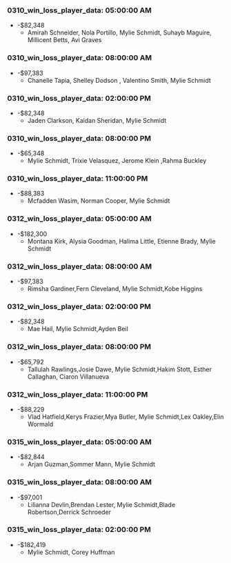 ### 0310_win_loss_player_data: 05:00:00 AM	
* -$82,348	
    * Amirah Schneider, Nola Portillo, Mylie Schmidt, Suhayb Maguire, Millicent Betts, Avi Graves

### 0310_win_loss_player_data: 08:00:00 AM	
* -$97,383	
    * Chanelle Tapia, Shelley Dodson , Valentino Smith, Mylie Schmidt

### 0310_win_loss_player_data: 02:00:00 PM	
* -$82,348	
    * Jaden Clarkson, Kaidan Sheridan, Mylie Schmidt 

### 0310_win_loss_player_data: 08:00:00 PM	
* -$65,348       
    * Mylie Schmidt, Trixie Velasquez, Jerome Klein ,Rahma Buckley

### 0310_win_loss_player_data: 11:00:00 PM	
* -$88,383	
    * Mcfadden Wasim, Norman Cooper, Mylie Schmidt

### 0312_win_loss_player_data: 05:00:00 AM	
* -$182,300	
    * Montana Kirk, Alysia Goodman, Halima Little, Etienne Brady, Mylie Schmidt
### 0312_win_loss_player_data: 08:00:00 AM	
* -$97,383       
    * Rimsha Gardiner,Fern Cleveland, Mylie Schmidt,Kobe Higgins	

### 0312_win_loss_player_data: 02:00:00 PM	
* -$82,348        
    * Mae Hail,  Mylie Schmidt,Ayden Beil	

### 0312_win_loss_player_data: 08:00:00 PM	
* -$65,792        
    * Tallulah Rawlings,Josie Dawe, Mylie Schmidt,Hakim Stott, Esther Callaghan, Ciaron Villanueva	
### 0312_win_loss_player_data: 11:00:00 PM	
* -$88,229        
    * Vlad Hatfield,Kerys Frazier,Mya Butler, Mylie Schmidt,Lex Oakley,Elin Wormald	

### 0315_win_loss_player_data: 05:00:00 AM	
* -$82,844        
    * Arjan Guzman,Sommer Mann, Mylie Schmidt	

### 0315_win_loss_player_data: 08:00:00 AM	
* -$97,001        
    * Lilianna Devlin,Brendan Lester, Mylie Schmidt,Blade Robertson,Derrick Schroeder	
### 0315_win_loss_player_data: 02:00:00 PM	
* -$182,419        
    * Mylie Schmidt, Corey Huffman
